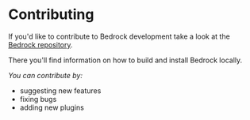# Contributing

If you'd like to contribute to Bedrock development take a look at the
[Bedrock repository](https://github.com/rlauer6/openbedrock.git).

There you'll find information on how to build and install Bedrock
locally.

_You can contribute by:_

* suggesting new features
* fixing bugs
* adding new plugins
